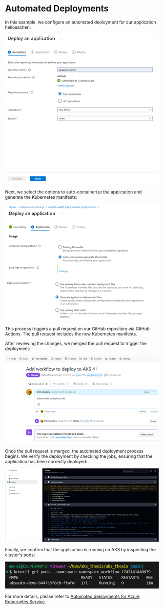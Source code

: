 # Automated Deployments

In this example, we configure an automated deployment for our application helloaachen:

![alt text](Image1.png)

Next, we select the options to auto-containerize the application and generate the Kubernetes manifests:

![alt text](image2.png)
![alt text](image3.png)

This process triggers a pull request on our GitHub repository via GitHub Actions. The pull request includes the new Kubernetes manifests.

After reviewing the changes, we merged the pull request to trigger the deployment:

![alt text](image4.png)

Once the pull request is merged, the automated deployment process begins. 
We verify the deployment by checking the jobs, ensuring that the application has been correctly deployed:

![alt text](image5.png)

Finally, we confirm that the application is running on AKS by inspecting the cluster's pods:

![alt text](image6.png)

For more details, please refer to [Automated deployments for Azure Kubernetes Service](https://learn.microsoft.com/en-us/azure/aks/automated-deployments). 